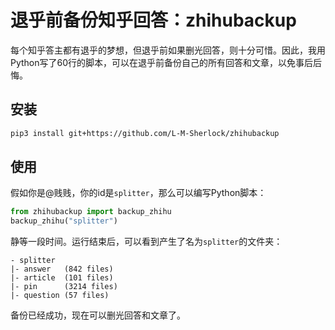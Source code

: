 # 退乎前备份知乎回答：zhihubackup

每个知乎答主都有退乎的梦想，但退乎前如果删光回答，则十分可惜。因此，我用Python写了60行的脚本，可以在退乎前备份自己的所有回答和文章，以免事后后悔。

## 安装

```sh
pip3 install git+https://github.com/L-M-Sherlock/zhihubackup
```

## 使用

假如你是@贱贱，你的id是`splitter`，那么可以编写Python脚本：

```python
from zhihubackup import backup_zhihu
backup_zhihu("splitter")
```

静等一段时间。运行结束后，可以看到产生了名为`splitter`的文件夹：
```
- splitter
|- answer   (842 files)
|- article  (101 files)
|- pin      (3214 files)
|- question (57 files)

```
备份已经成功，现在可以删光回答和文章了。

